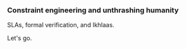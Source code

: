 ### Constraint engineering and unthrashing humanity
SLAs, formal verification, and Ikhlaas.

Let's go.
